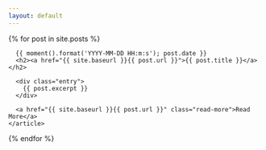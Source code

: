 ```yaml
---
layout: default
---
```


<div class="posts">
  {% for post in site.posts %}
    <article class="post">

      {{ moment().format('YYYY-MM-DD HH:m:s'); post.date }}
      <h2><a href="{{ site.baseurl }}{{ post.url }}">{{ post.title }}</a></h2>

      <div class="entry">
        {{ post.excerpt }}
      </div>

      <a href="{{ site.baseurl }}{{ post.url }}" class="read-more">Read More</a>
    </article>
  {% endfor %}
</div>